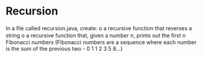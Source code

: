 # Recursion

In a ﬁle called recursion.java, create:
o a recursive function that reverses  a string
o a recursive function that, given a number n, prints out the ﬁrst n
Fibonacci numbers (Fibonacci numbers are a sequence where
each number is the sum of the previous two - 0 1 1 2 3 5 8...)
